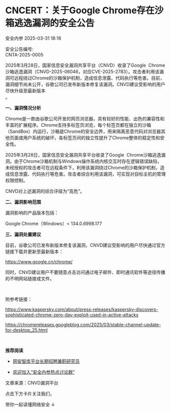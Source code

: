#  CNCERT：关于Google Chrome存在沙箱逃逸漏洞的安全公告   
 安全内参   2025-03-31 18:16  
  
安全公告编号:  
CNTA-2025-0005  
  
  
  
  
2025年3月28日，国家信息安全漏洞共享平台（CNVD）收录了Google  Chrome沙箱逃逸漏洞（CNVD-2025-06046，对应CVE-2025-2783）。攻击者利用该漏洞可远程绕过Chrome的沙箱保护机制，造成信息泄露、代码执行等危害。目前，漏洞细节尚未公开，谷歌公司已发布新版本修复该漏洞。CNVD建议受影响的用户尽快升级至最新版本  
。  
  
**一、漏洞情况分析**  
  
Chrome是一款由谷歌公司开发的网页浏览器，具有较好的性能、出色的兼容性和丰富的扩展程序。Chrome支持多标签页浏览，每个标签页都在独立的沙箱（SandBox）内运行，沙箱是Chrome的安全边界，用来隔离恶意代码对浏览器其他页面或用户系统的破坏，各标签页间的独立性提升了Chrome整体的稳定性和安全性。  
  
2025年3月28日，国家信息安全漏洞共享平台收录了Google  Chrome沙箱逃逸漏洞。由于Chrome沙箱机制与Windows操作系统内核交互时存在逻辑错误缺陷，未经授权的攻击者可在远程条件下，利用该漏洞绕过Chrome的沙箱保护机制，造成信息泄露、代码执行等危害。攻击者综合利用该漏洞，可实现对目标主机的管理权限控制。  
  
CNVD对上述漏洞的综合评级为“高危”。  
  
**二、漏洞影响范围**  
  
漏洞影响的产品版本包括：  
  
Google Chrome（Windows）< 134.0.6998.177  
  
**三、漏洞处置建议**  
  
目前，谷歌公司已发布新版本修复该漏洞，CNVD建议受影响的用户尽快通过官方链接下载并更新至最新版本：  
  
https://www.google.cn/chrome/  
  
同时，CNVD建议用户不要随意点击访问通过电子邮件、即时通讯软件等途径传播的不明网站链接或文件。  
  
    
  
附参考链接：  
  
https://www.kaspersky.com/about/press-releases/kaspersky-discovers-sophisticated-chrome-zero-day-exploit-used-in-active-attacks  
  
https://chromereleases.googleblog.com/2025/03/stable-channel-update-for-desktop_25.html  
  
  
  
  
  
  
   
  
  
**推荐阅读**  
- [网安智库平台长期招聘兼职研究员](http://mp.weixin.qq.com/s?__biz=MzI4NDY2MDMwMw==&mid=2247499450&idx=2&sn=2da3ca2e0b4d4f9f56ea7f7579afc378&chksm=ebfab99adc8d308c3ba6e7a74bd41beadf39f1b0e38a39f7235db4c305c06caa49ff63a0cc1d&scene=21#wechat_redirect)  
  
  
- [欢迎加入“安全内参热点讨论群”](https://mp.weixin.qq.com/s?__biz=MzI4NDY2MDMwMw==&mid=2247501251&idx=1&sn=8b6ebecbe80c1c72317948494f87b489&chksm=ebfa82e3dc8d0bf595d039e75b446e14ab96bf63cf8ffc5d553b58248dde3424fb18e6947440&token=525430415&lang=zh_CN&scene=21#wechat_redirect)  
  
  
  
  
  
  
文章来源：CNVD漏洞平台  
  
  
点击下方卡片关注我们，  
  
带你一起读懂网络安全 ↓  
  
  
  
  
  
